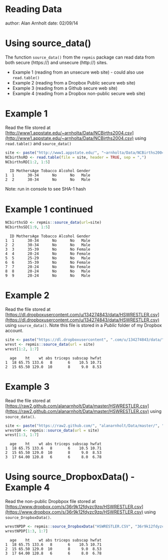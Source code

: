 Reading Data
========================================================
author: Alan Arnholt
date: 02/09/14

Using source_data()
========================================================

The function `source_data()` from the `repmis` package can read data from both secure (https://) and unsecure (http://) sites.

- Example 1 (reading from an unsecure web site) - could also use `read.table()`
- Example 2 (reading from a Dropbox Public secure web site)  
- Example 3 (reading from a Github secure web site)
- Example 4 (reading from a Dropbox non-public secure web site)

Example 1
========================================================
Read the file stored at [http://www1.appstate.edu/~arnholta/Data/NCBirths2004.csv](http://www1.appstate.edu/~arnholta/Data/NCBirths2004.csv) using `read.table()` and `source_data()`


```r
site <- paste("http://www1.appstate.edu/", "~arnholta/Data/NCBirths2004.csv", sep = "")
NCbirthsRD <- read.table(file = site, header = TRUE, sep = ",")
NCbirthsRD[1:2, 1:5]
```

```
  ID MothersAge Tobacco Alcohol Gender
1  1      30-34      No      No   Male
2  2      30-34      No      No   Male
```


Note: run in console to see SHA-1 hash

Example 1 continued
========================================================


```r
NCbirthsSD <- repmis::source_data(url=site)
NCbirthsSD[1:9, 1:5]
```

```
  ID MothersAge Tobacco Alcohol Gender
1  1      30-34      No      No   Male
2  2      30-34      No      No   Male
3  3      35-39      No      No Female
4  4      20-24      No      No Female
5  5      25-29      No      No   Male
6  6      35-39      No      No Female
7  7      20-24      No      No Female
8  8      20-24      No      No   Male
9  9      20-24      No      No   Male
```



Example 2
================================================================
Read the file stored at [https://dl.dropboxusercontent.com/u/134274843/data/HSWRESTLER.csv](https://dl.dropboxusercontent.com/u/134274843/data/HSWRESTLER.csv) using `source_data()`.  Note this file is stored in a *Public* folder of my Dropbox account.


```r
site <- paste("https://dl.dropboxusercontent", ".com/u/134274843/data/", "HSWRESTLER.csv", sep = "")
wrest <- repmis::source_data(url = site)
wrest[1:2, 1:7]
```

```
  age    ht    wt abs triceps subscap hwfat
1  18 65.75 133.6   8       6    10.5 10.71
2  15 65.50 129.0  10       8     9.0  8.53
```


Example 3
==========================================================================
Read the file stored at [https://raw2.github.com/alanarnholt/Data/master/HSWRESTLER.csv](https://raw2.github.com/alanarnholt/Data/master/HSWRESTLER.csv) using `source_data()`.


```r
site <- paste("https://raw2.github.com/", "alanarnholt/Data/master/", "HSWRESTLER.csv", sep = "")
wrestGH <- repmis::source_data(url = site)
wrest[1:3, 1:7]
```

```
  age    ht    wt abs triceps subscap hwfat
1  18 65.75 133.6   8       6    10.5 10.71
2  15 65.50 129.0  10       8     9.0  8.53
3  17 64.00 120.8   6       6     8.0  6.78
```



Using source_DropboxData() - Example 4
==========================================================================
Read the non-public Dropbpox file stored at [https://www.dropbox.com/s/36r9k12fdyzc9zp/HSWRESTLER.csv](https://www.dropbox.com/s/36r9k12fdyzc9zp/HSWRESTLER.csv)  using `source_DropboxData()`.


```r
wrestNPDP <- repmis::source_DropboxData("HSWRESTLER.CSV", "36r9k12fdyzc9zp")
wrestNPDP[1:3, 1:7]
```

```
  age    ht    wt abs triceps subscap hwfat
1  18 65.75 133.6   8       6    10.5 10.71
2  15 65.50 129.0  10       8     9.0  8.53
3  17 64.00 120.8   6       6     8.0  6.78
```

 
